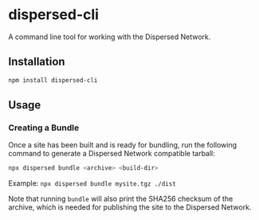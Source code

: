 # dispersed-cli

A command line tool for working with the Dispersed Network.

## Installation

```sh
npm install dispersed-cli
```

## Usage

### Creating a Bundle

Once a site has been built and is ready for bundling, run the following command to generate a Dispersed Network compatible tarball:

```sh
npx dispersed bundle <archive> <build-dir>
```

Example: `npx dispersed bundle mysite.tgz ./dist`

Note that running `bundle` will also print the SHA256 checksum of the archive, which is needed for publishing the site to the Dispersed Network.
